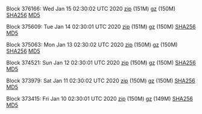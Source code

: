 Block 376166: Wed Jan 15 02:30:02 UTC 2020 [zip](https://files.01coin.io/mainnet/2020-01-15/bootstrap.dat.zip) (151M) [gz](https://files.01coin.io/mainnet/2020-01-15/bootstrap.dat.tar.gz) (150M) [SHA256](https://files.01coin.io/mainnet/2020-01-15/sha256.txt) [MD5](https://files.01coin.io/mainnet/2020-01-15/md5.txt)

Block 375609: Tue Jan 14 02:30:01 UTC 2020 [zip](https://files.01coin.io/mainnet/2020-01-14/bootstrap.dat.zip) (151M) [gz](https://files.01coin.io/mainnet/2020-01-14/bootstrap.dat.tar.gz) (150M) [SHA256](https://files.01coin.io/mainnet/2020-01-14/sha256.txt) [MD5](https://files.01coin.io/mainnet/2020-01-14/md5.txt)

Block 375063: Mon Jan 13 02:30:02 UTC 2020 [zip](https://files.01coin.io/mainnet/2020-01-13/bootstrap.dat.zip) (150M) [gz](https://files.01coin.io/mainnet/2020-01-13/bootstrap.dat.tar.gz) (150M) [SHA256](https://files.01coin.io/mainnet/2020-01-13/sha256.txt) [MD5](https://files.01coin.io/mainnet/2020-01-13/md5.txt)

Block 374521: Sun Jan 12 02:30:01 UTC 2020 [zip](https://files.01coin.io/mainnet/2020-01-12/bootstrap.dat.zip) (150M) [gz](https://files.01coin.io/mainnet/2020-01-12/bootstrap.dat.tar.gz) (150M) [SHA256](https://files.01coin.io/mainnet/2020-01-12/sha256.txt) [MD5](https://files.01coin.io/mainnet/2020-01-12/md5.txt)

Block 373979: Sat Jan 11 02:30:02 UTC 2020 [zip](https://files.01coin.io/mainnet/2020-01-11/bootstrap.dat.zip) (150M) [gz](https://files.01coin.io/mainnet/2020-01-11/bootstrap.dat.tar.gz) (150M) [SHA256](https://files.01coin.io/mainnet/2020-01-11/sha256.txt) [MD5](https://files.01coin.io/mainnet/2020-01-11/md5.txt)

Block 373415: Fri Jan 10 02:30:01 UTC 2020 [zip](https://files.01coin.io/mainnet/2020-01-10/bootstrap.dat.zip) (150M) [gz](https://files.01coin.io/mainnet/2020-01-10/bootstrap.dat.tar.gz) (149M) [SHA256](https://files.01coin.io/mainnet/2020-01-10/sha256.txt) [MD5](https://files.01coin.io/mainnet/2020-01-10/md5.txt)
